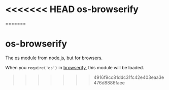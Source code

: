 <<<<<<< HEAD
os-browserify
=============
=======
# os-browserify

The [os](https://nodejs.org/api/os.html) module from node.js, but for browsers.

When you `require('os')` in [browserify](http://github.com/substack/node-browserify), this module will be loaded.
>>>>>>> 4916f9cc81ddc31fc42e403eaa3e476d8886faee
